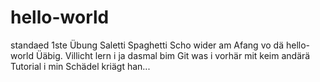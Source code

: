 # hello-world
standaed 1ste Übung
Saletti Spaghetti Scho wider am Afang vo dä hello-world Üäbig.
Villicht lern i ja dasmal bim Git was i vorhär mit keim andärä Tutorial i min Schädel kriägt han...
